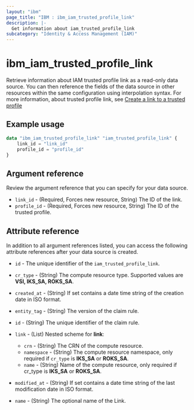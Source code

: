 ```yaml
---
layout: "ibm"
page_title: "IBM : ibm_iam_trusted_profile_link"
description: |-
  Get information about iam_trusted_profile_link
subcategory: "Identity & Access Management (IAM)"
---
```


# ibm_iam_trusted_profile_link

Retrieve information about IAM trusted profile link as a read-only data source. You can then reference the fields of the data source in other resources within the same configuration using interpolation syntax. For more information, about trusted profile link, see [Create a link to a trusted profile](https://cloud.ibm.com/apidocs/iam-identity-token-api#create-link)

## Example usage

```terraform
data "ibm_iam_trusted_profile_link" "iam_trusted_profile_link" {
	link_id = "link_id"
	profile_id = "profile_id"
}
```

## Argument reference

Review the argument reference that you can specify for your data source.

* `link_id` - (Required, Forces new resource, String) The ID of the link.
* `profile_id` - (Required, Forces new resource, String) The ID of the trusted profile.

## Attribute reference

In addition to all argument references listed, you can access the following attribute references after your data source is created.

* `id` - The unique identifier of the `iam_trusted_profile_link`.
* `cr_type` - (String) The compute resource type. Supported values are **VSI, IKS_SA, ROKS_SA**.

* `created_at` - (String) If set contains a date time string of the creation date in ISO format.

* `entity_tag` - (String) The version of the claim rule.

* `id` - (String) The unique identifier of the claim rule.

* `link` - (List) 
    Nested scheme for **link**:
	* `crn` - (String) The CRN of the compute resource.
	* `namespace` - (String) The compute resource namespace, only required if `cr_type` is **IKS_SA** or **ROKS_SA**.
	* `name` - (String) Name of the compute resource, only required if cr_type is **IKS_SA** or **ROKS_SA**.

* `modified_at` - (String) If set contains a date time string of the last modification date in ISO format.

* `name` - (String) The optional name of the Link.

